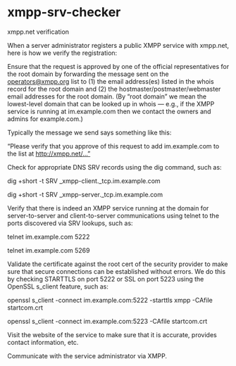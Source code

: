 xmpp-srv-checker
================

xmpp.net verification

When a server administrator registers a public XMPP service with xmpp.net, here is how we verify the registration:

Ensure that the request is approved by one of the official representatives for the root domain by forwarding the message sent on the operators@xmpp.org list to (1) the email address(es) listed in the whois record for the root domain and (2) the hostmaster/postmaster/webmaster email addresses for the root domain. (By “root domain” we mean the lowest-level domain that can be looked up in whois — e.g., if the XMPP service is running at im.example.com then we contact the owners and admins for example.com.)

Typically the message we send says something like this:

“Please verify that you approve of this request to add im.example.com to the list at http://xmpp.net/…”

Check for appropriate DNS SRV records using the dig command, such as:

dig +short -t SRV _xmpp-client._tcp.im.example.com

dig +short -t SRV _xmpp-server._tcp.im.example.com

Verify that there is indeed an XMPP service running at the domain for server-to-server and client-to-server communications using telnet to the ports discovered via SRV lookups, such as:

telnet im.example.com 5222

telnet im.example.com 5269

Validate the certificate against the root cert of the security provider to make sure that secure connections can be established without errors. We do this by checking STARTTLS on port 5222 or SSL on port 5223 using the OpenSSL s_client feature, such as:

openssl s_client -connect im.example.com:5222 -starttls xmpp -CAfile startcom.crt

openssl s_client -connect im.example.com:5223 -CAfile startcom.crt

Visit the website of the service to make sure that it is accurate, provides contact information, etc.

Communicate with the service administrator via XMPP.
